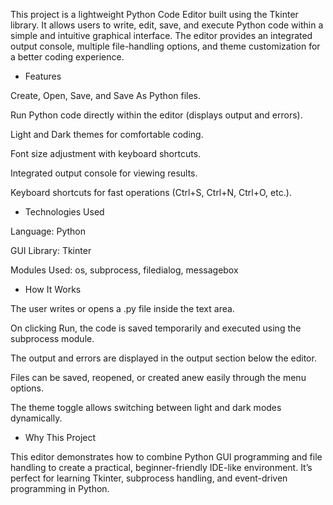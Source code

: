 This project is a lightweight Python Code Editor built using the Tkinter library. It allows users to write, edit, save, and execute Python code within a simple and intuitive graphical interface. The editor provides an integrated output console, multiple file-handling options, and theme customization for a better coding experience.

* Features

Create, Open, Save, and Save As Python files.

Run Python code directly within the editor (displays output and errors).

Light and Dark themes for comfortable coding.

Font size adjustment with keyboard shortcuts.

Integrated output console for viewing results.

Keyboard shortcuts for fast operations (Ctrl+S, Ctrl+N, Ctrl+O, etc.).

* Technologies Used

Language: Python

GUI Library: Tkinter

Modules Used: os, subprocess, filedialog, messagebox

* How It Works

The user writes or opens a .py file inside the text area.

On clicking Run, the code is saved temporarily and executed using the subprocess module.

The output and errors are displayed in the output section below the editor.

Files can be saved, reopened, or created anew easily through the menu options.

The theme toggle allows switching between light and dark modes dynamically.

* Why This Project

This editor demonstrates how to combine Python GUI programming and file handling to create a practical, beginner-friendly IDE-like environment. It’s perfect for learning Tkinter, subprocess handling, and event-driven programming in Python.
